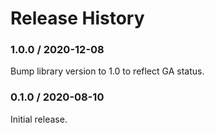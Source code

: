 # Release History

### 1.0.0 / 2020-12-08

Bump library version to 1.0 to reflect GA status.

### 0.1.0 / 2020-08-10

Initial release.

